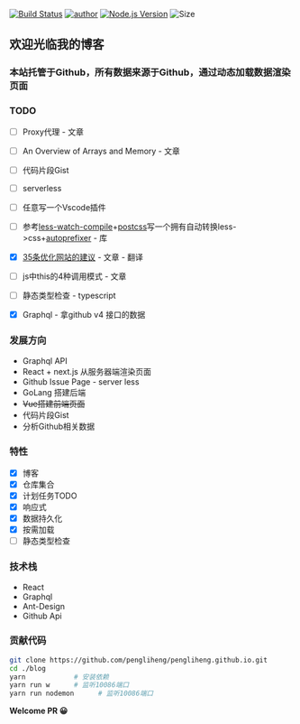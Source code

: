 [![Build Status](https://travis-ci.org/pengliheng/pengliheng.github.io.svg?branch=master)](https://travis-ci.org/pengliheng/pengliheng.github.io)
[![author](https://img.shields.io/badge/author-peng-blue.svg)](https://github.com/pengliheng/pengliheng.github.io)
[![Node.js Version](https://img.shields.io/badge/node.js-8.7.0-blue.svg)](http://nodejs.org/download)
![Size](https://github-size-badge.herokuapp.com/pengliheng/pengliheng.github.io.svg)


## 欢迎光临我的博客


### 本站托管于Github，所有数据来源于Github，通过动态加载数据渲染页面

### TODO
- [ ] Proxy代理 - 文章
- [ ] An Overview of Arrays and Memory - 文章
- [ ] 代码片段Gist
- [ ] serverless
- [ ] 任意写一个Vscode插件
- [ ] 参考[less-watch-compile](https://github.com/pawlh/less-watch-compile)+[postcss](https://github.com/postcss/postcss)写一个拥有自动转换less->css+[autoprefixer](https://github.com/postcss/autoprefixer) - 库
- [x] [35条优化网站的建议](https://pipk.top/article/35%E6%9D%A1%E4%BC%98%E5%8C%96%E7%BD%91%E7%AB%99%E7%9A%84%E5%BB%BA%E8%AE%AE) - 文章 - 翻译
- [ ] js中this的4种调用模式 - 文章
- [ ] 静态类型检查 - typescript
- [x] Graphql - 拿github v4 接口的数据


### 发展方向
- Graphql API
- React + next.js 从服务器端渲染页面
- Github Issue Page - server less
- GoLang 搭建后端
- ~~Vue搭建前端页面~~
- 代码片段Gist
- 分析Github相关数据


### 特性
- [x] 博客
- [x] 仓库集合
- [x] 计划任务TODO
- [x] 响应式
- [x] 数据持久化
- [x] 按需加载
- [ ] 静态类型检查

### 技术栈
- React
- Graphql
- Ant-Design
- Github Api

### 贡献代码

```bash
git clone https://github.com/pengliheng/pengliheng.github.io.git
cd ./blog
yarn            # 安装依赖
yarn run w      # 监听10086端口
yarn run nodemon      # 监听10086端口
```
**Welcome PR 😀**

